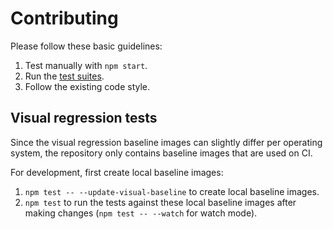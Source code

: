 # Contributing

Please follow these basic guidelines:

1. Test manually with `npm start`.
2. Run the [test suites](#visual-regression-tests).
3. Follow the existing code style.

## Visual regression tests

Since the visual regression baseline images can slightly differ per operating
system, the repository only contains baseline images that are used on CI.

For development, first create local baseline images:

1. `npm test -- --update-visual-baseline` to create local baseline images.
2. `npm test` to run the tests against these local baseline images after making changes
   (`npm test -- --watch` for watch mode).
